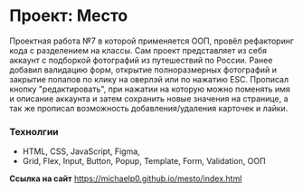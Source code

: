 # Проект: Место

Проектная работа №7 в которой применяется ООП, провёл рефакторинг кода с разделением на классы. Сам проект представляет из себя аккаунт с подборкой фотографий из путешествий по России. Ранее добавил валидацию форм, открытие полноразмерных фотографий и закрытие попапов по клику на оверлэй или по нажатию ESC. Прописал кнопку "редактировать", при нажатии на которую можно поменять имя и описание аккаунта и затем сохранить новые значения на странице, а так же прописал возможность добавления/удаления карточек и лайки.

### Технолгии

- HTML, CSS, JavaScript, Figma,
- Grid, Flex, Input, Button, Popup, Template, Form, Validation, ООП

**Ссылка на сайт**
https://michaelp0.github.io/mesto/index.html
